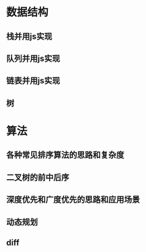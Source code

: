# 数据结构

## 栈并用js实现

## 队列并用js实现

## 链表并用js实现

## 树


# 算法

## 各种常见排序算法的思路和复杂度


## 二叉树的前中后序


## 深度优先和广度优先的思路和应用场景

## 动态规划

## diff
